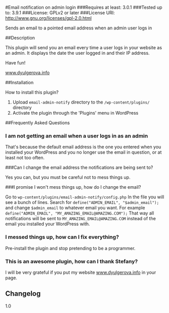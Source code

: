 #Email notification on admin login
###Requires at least: 3.0.1
###Tested up to: 3.9.1
###License: GPLv2 or later
###License URI: http://www.gnu.org/licenses/gpl-2.0.html

 Sends an email to a pointed email address when an admin user logs in

##Description 

This plugin will send you an email every time a user logs in your website as an admin.
It displays the date the user logged in and their IP address.

Have fun!

www.dyulgerova.info

##Installation

How to install this plugin?

1. Upload `email-admin-notify` directory to the `/wp-content/plugins/` directory
2. Activate the plugin through the 'Plugins' menu in WordPress

##Frequently Asked Questions 

### I am not getting an email when a user logs in as an admin 

That's because the default email address is the one you entered when you installed your WordPress
and you no longer use the email in question, or at least not too often.

###Can I change the email address the notifications are being sent to?

Yes you can, but you must be careful not to mess things up. 

###I promise I won't mess things up, how do I change the email?

Go to `wp-content/plugins/email-admin-notify/config.php`
In the file you will see a bunch of lines. Search for `define("ADMIN_EMAIL", "$admin_email");` 
and change `$admin_email` to whatever email you want.
For example `define("ADMIN_EMAIL", "MY_AMAZING_EMAIL@AMAZING.COM");`
That way all notifications will be sent to `MY_AMAZING_EMAIL@AMAZING.COM`
instead of the email you installed your WordPress with. 

### I messed things up, how can I fix everything? 

Pre-install the plugin and stop pretending to be a programmer.

### This is an awesome plugin, how can I thank Stefany?

I will be very grateful if you put my website www.dyulgerova.info 
in your page.

## Changelog

1.0 
